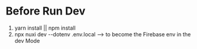 # Before Run Dev

1. yarn install || npm install
2. npx nuxi dev --dotenv .env.local 
--> to become the Firebase env in the dev Mode